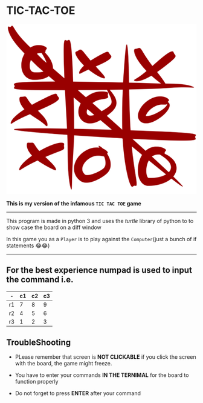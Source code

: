 # TIC-TAC-TOE

![tic tac toe img](https://github.com/NishitSingh2023/TIC-TAC-TOE/blob/master/Tic_tac_toe.png)

**This is my version of the infamous `TIC TAC TOE` game**
***
This program is made in python 3 and uses the _turtle_ library of python to to show case the board on a diff window

In this game you as a `Player` is to play against the `Computer`(just a bunch of if statements 😂😂) 
***

## For the best experience numpad is used to input the command i.e.

-|c1|c2|c3
-|-|-|-
r1|7|8|9
r2|4|5|6
r3|1|2|3

## TroubleShooting 
- PLease remember that screen is **NOT CLICKABLE** if you click the screen with the board, the game might freeze.

- You have to enter your commands **IN THE TERNIMAL** for the board to function properly

- Do not forget to press **ENTER** after your command
